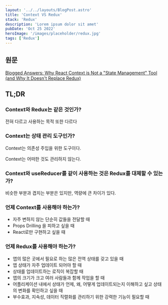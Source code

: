 ```yaml
---
layout: '../../layouts/BlogPost.astro'
title: 'Context VS Redux'
stack: 'Redux'
description: 'Lorem ipsum dolor sit amet'
pubDate: 'Oct 25 2022'
heroImage: '/images/placeholder/redux.jpg'
tags: ['Redux']
---
```


## 원문

[Blogged Answers: Why React Context is Not a "State Management" Tool (and Why It Doesn't Replace Redux)](https://blog.isquaredsoftware.com/2021/01/context-redux-differences/)

## TL;DR

### Context와 Redux는 같은 것인가?

전혀 다르고 사용하는 목적 또한 다르다

### Context는 상태 관리 도구인가?

Context는 의존성 주입을 위한 도구이다.

Context는 어떠한 것도 관리하지 않는다.

### Context와 useReducer를 같이 사용하는 것은 Redux를 대체할 수 있는가?

비슷한 부분과 겹치는 부분은 있지만, 역량에 큰 차이가 있다.

### 언제 Context를 사용해야 하는가?

-   자주 변하지 않는 단순히 값들을 전달할 때
-   Props Drilling 을 피하고 싶을 때
-   React로만 구현하고 싶을 때

### 언제 Redux를 사용해야 하는가?

-   앱의 많은 곳에서 필요로 하는 많은 전역 상태를 갖고 있을 때
-   앱 상태가 자주 업데이트 되어야 할 때
-   상태를 업데이트하는 로직이 복잡할 때
-   앱의 크기가 크고 여러 사람들과 함께 작업을 할 때
-   어플리케이션 내에서 상태가 언제, 왜, 어떻게 업데이트되는지 이해하고 싶고 상태의 변화를 확인하고 싶을 때
-   부수효과, 지속성, 데이터 직렬화를 관리하기 위한 강력한 기능이 필요할 때
